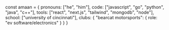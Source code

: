 
const amaan = {
  pronouns: ["he", "him"],
  code: ["javascript", "go", "python", "java", "c++"],
  tools: ["react", "next.js", "tailwind", "mongodb", "node"],
  school: ["university of cincinnati"],
  clubs: {
    "bearcat motorsports": {
      role: "ev software/electronics"
    }
  }
}

